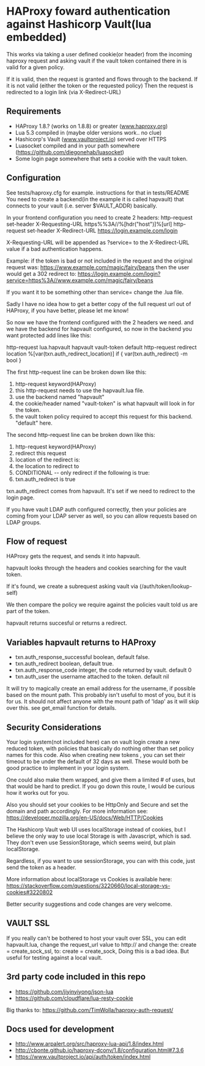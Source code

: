 HAProxy foward authentication against Hashicorp Vault(lua embedded)
===================================================

This works via taking a user defined cookie(or header) from the incoming
haproxy request and asking vault if the vault token contained there in is
valid for a given policy.

If it is valid, then the request is granted and flows through to the backend.
If it is not valid (either the token or the requested policy)
Then the request is redirected to a login link (via X-Redirect-URL)

Requirements
-----------------

* HAProxy 1.8.? (works on 1.8.8) or greater (www.haproxy.org)
* Lua 5.3 compiled in (maybe older versions work.. no clue)
* Hashicorp's Vault  (www.vaultproject.io) served over HTTPS
* Luasocket compiled and in your path somewhere (https://github.com/diegonehab/luasocket)
* Some login page somewhere that sets a cookie with the vault token.

Configuration
------------------

See tests/haproxy.cfg for example. instructions for that in tests/README
You need to create a backend(in the example it is called hapvault)
that connects to your vault (i.e. server $VAULT_ADDR) basically.

In your frontend configuration you need to create 2 headers:
  http-request set-header X-Requesting-URL https%%3A//%[hdr("host")]%[url]
  http-request set-header X-Redirect-URL https://login.example.com/login

  X-Requesting-URL will be appended as ?service= to the X-Redirect-URL value
  if a bad authentication happens.

Example: if the token is bad or not included in the request
and the original request was: https://www.example.com/magic/fairy/beans
 then the user would get a 302 redirect to:
  https://login.example.com/login?service=https%3A//www.example.com/magic/fairy/beans

If you want it to be something other than service= change the .lua file.

Sadly I have no idea how to get a better copy of the full request url
out of HAProxy, if you have better, please let me know!

So now we have the frontend configured with the 2 headers we need.
and we have the backend for hapvault configured, so now in the backend you want protected add lines like this:

  http-request lua.hapvault hapvault vault-token default
  http-request redirect location %[var(txn.auth_redirect_location)]  if { var(txn.auth_redirect) -m bool }

The first http-request line can be broken down like this:

1. http-request keyword(HAProxy)
2. this http-request needs to use the hapvault.lua file.
3. use the backend named "hapvault"
4. the cookie/header named "vault-token" is what hapvault will look in for the token.
5. the vault token policy required to accept this request for this backend. "default" here.

The second http-request line can be broken down like this:

1. http-request keyword(HAProxy)
2. redirect this request
3. location of the redirect is:
4. the location to redirect to
5. CONDITIONAL -- only redirect if the following is true:
6. txn.auth_redirect is true

txn.auth_redirect comes from hapvault.  It's set if we need to redirect to the login page.

If you have vault LDAP auth configured correctly, then your policies are coming from your LDAP server as well, so you can allow requests based on LDAP groups.

Flow of request
-------------------

HAProxy gets the request, and sends it into hapvault.

hapvault looks through the headers and cookies searching for the vault token.

If it's found, we create a subrequest asking vault via (/auth/token/lookup-self)

We then compare the policy we require against the policies vault told us are part of the token.

hapvault returns succesful or returns a redirect.

Variables hapvault returns to HAProxy
------------------------------------------------

* txn.auth_response_successful boolean, default false.
* txn.auth_redirect boolean, default true.
* txn.auth_response_code integer, the code returned by vault. default 0
* txn.auth_user the username attached to the token. default nil

It will try to magically create an email address for the username, if possible based on the mount path.
This probably isn't useful to most of you, but it is for us.  It should not affect anyone with the mount path of 'ldap' as it will skip over this. see get_email function for details.

Security Considerations
-----------------------------

Your login system(not included here) can on vault login create a new reduced
token, with policies that basically do nothing other than set policy names for
this code.  Also when creating new tokens , you can set their timeout to be
under the default of 32 days as well.  These would both be good practice to
implement in your login system.

One could also make them wrapped, and give them a limited # of uses, but
that would be hard to predict. If you go down this route, I would be curious
how it works out for you.

Also you should set your cookies to be HttpOnly and Secure and set the domain
and path accordingly.
For more information see:
https://developer.mozilla.org/en-US/docs/Web/HTTP/Cookies

The Hashicorp Vault web UI uses localStorage instead of cookies, but I
believe the only way to use local Storage is with Javascript, which is sad.
They don't even use SessionStorage, which seems weird, but plain
localStorage.

Regardless, if you want to use sessionStorage, you can
with this code, just send the token as a header.

More information about localStorage vs Cookies is available here:
https://stackoverflow.com/questions/3220660/local-storage-vs-cookies#3220802

Better security suggestions and code changes are very welcome.

VAULT SSL
----------------

 If you really can't be bothered to host your vault over SSL, you can edit hapvault.lua, change the request_url value to http://
and change the:
   create = create_sock_ssl,
to:
   create = create_sock,
Doing this is a bad idea. But useful for testing against a local vault.

3rd party code included in this repo
-------------------------------------------

* https://github.com/jiyinyiyong/json-lua
* https://github.com/cloudflare/lua-resty-cookie

Big thanks to: https://github.com/TimWolla/haproxy-auth-request/

Docs used for development
----------------------------------

* http://www.arpalert.org/src/haproxy-lua-api/1.8/index.html
* http://cbonte.github.io/haproxy-dconv/1.8/configuration.html#7.3.6
* https://www.vaultproject.io/api/auth/token/index.html